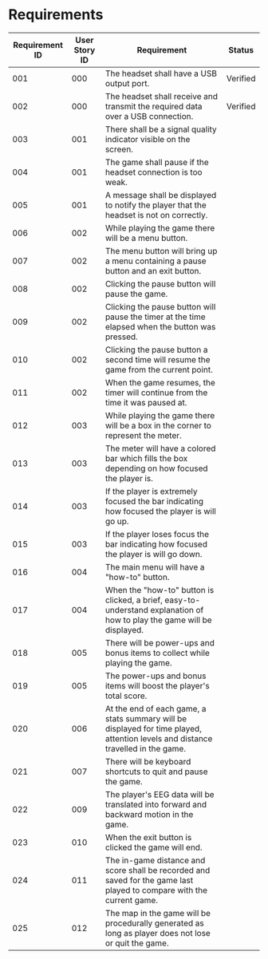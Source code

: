 # Requirements

| Requirement ID | User Story ID | Requirement | Status |
|----------------|---------------|-------------|--------| 
| 001|000|The headset shall have a USB output port. |Verified|
| 002|000|The headset shall receive and transmit the required data over a USB connection.|Verified|
| 003|001|There shall be a signal quality indicator visible on the screen.| |
| 004|001|The game shall pause if the headset connection is too weak.| |
| 005|001|A message shall be displayed to notify the player that the headset is not on correctly.| |
| 006|002|While playing the game there will be a menu button.| |
| 007|002|The menu button will bring up a menu containing a pause button and an exit button.| |
| 008|002|Clicking the pause button will pause the game.| |
| 009|002|Clicking the pause button will pause the timer at the time elapsed when the button was pressed.| |
| 010|002|Clicking the pause button a second time will resume the game from the current point.| |
| 011|002|When the game resumes, the timer will continue from the time it was paused at.| |
| 012|003|While playing the game there will be a box in the corner to represent the meter.| |
| 013|003|The meter will have a colored bar which fills the box depending on how focused the player is.| |
| 014|003|If the player is extremely focused the bar indicating how focused the player is will go up.| | 
| 015|003|If the player loses focus the bar indicating how focused the player is will go down.| |
| 016|004|The main menu will have a "how-to" button.| |
| 017|004|When the "how-to" button is clicked, a brief, easy-to-understand explanation of how to play the game will be displayed.| |
| 018|005|There will be power-ups and bonus items to collect while playing the game.| |
| 019|005|The power-ups and bonus items will boost the player's total score.| |
| 020|006|At the end of each game, a stats summary will be displayed for time played, attention levels and distance travelled in the game.| |
| 021|007|There will be keyboard shortcuts to quit and pause the game.| |
| 022|009|The player's EEG data will be translated into forward and backward motion in the game.| |
| 023|010|When the exit button is clicked the game will end.| |
| 024|011|The in-game distance and score shall be recorded and saved for the game last played to compare with the current game.| |
| 025|012|The map in the game will be procedurally generated as long as player does not lose or quit the game.| |
